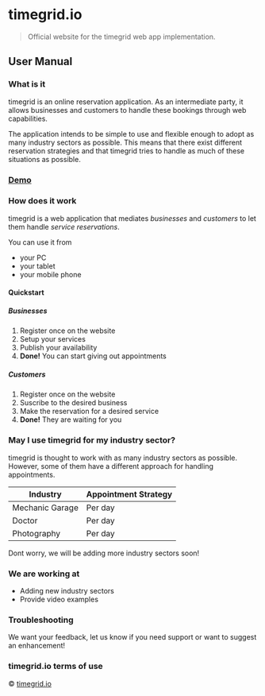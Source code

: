 # timegrid.io

> Official website for the timegrid web app implementation.

## User Manual

### What is it

timegrid is an online reservation application. As an intermediate party, it allows businesses and customers to handle these bookings through web capabilities.

The application intends to be simple to use and flexible enough to adopt as many industry sectors as possible. This means that there exist different reservation strategies and that timegrid tries to handle as much of these situations as possible.

### [Demo](http://demo.timegrid.io/)

### How does it work

timegrid is a web application that mediates *businesses* and *customers* to let them handle *service reservations*.

You can use it from

  - your PC
  - your tablet
  - your mobile phone

#### Quickstart

##### Businesses

  1. Register once on the website
  2. Setup your services
  3. Publish your availability
  4. __Done!__ You can start giving out appointments

##### Customers

  1. Register once on the website
  2. Suscribe to the desired business
  3. Make the reservation for a desired service
  4. __Done!__ They are waiting for you

### May I use timegrid for my industry sector?

timegrid is thought to work with as many industry sectors as possible.
However, some of them have a different approach for handling appointments.

Industry | Appointment Strategy
------------ | -------------
Mechanic Garage | Per day
Doctor | Per day
Photography | Per day

Dont worry, we will be adding more industry sectors soon!

### We are working at

  - Adding new industry sectors
  - Provide video examples

### Troubleshooting

We want your feedback, let us know if you need support or want to suggest an enhancement!

### timegrid.io terms of use

© [timegrid.io](http://www.timegrid.io)
